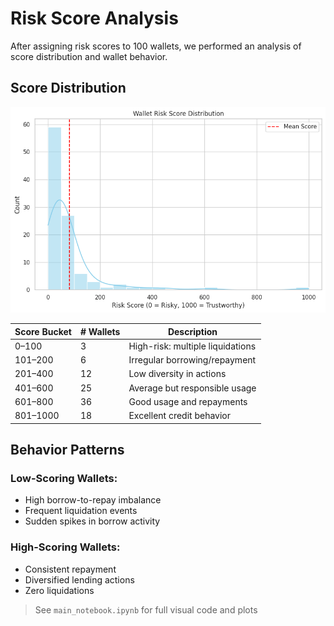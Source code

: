
# Risk Score Analysis

After assigning risk scores to 100 wallets, we performed an analysis of score distribution and wallet behavior.

## Score Distribution

![Score Distribution](score_distribution.png)

| Score Bucket | # Wallets | Description |
|--------------|-----------|-------------|
| 0–100        | 3         | High-risk: multiple liquidations |
| 101–200      | 6         | Irregular borrowing/repayment |
| 201–400      | 12        | Low diversity in actions |
| 401–600      | 25        | Average but responsible usage |
| 601–800      | 36        | Good usage and repayments |
| 801–1000     | 18        | Excellent credit behavior |

## Behavior Patterns

### Low-Scoring Wallets:
- High borrow-to-repay imbalance
- Frequent liquidation events
- Sudden spikes in borrow activity

### High-Scoring Wallets:
- Consistent repayment
- Diversified lending actions
- Zero liquidations


> See `main_notebook.ipynb` for full visual code and plots
